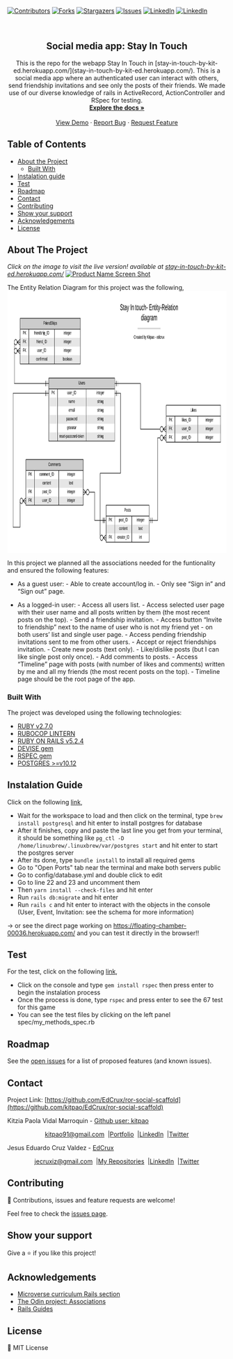 [![Contributors][contributors-shield]][contributors-url]
[![Forks][forks-shield]][forks-url]
[![Stargazers][stars-shield]][stars-url]
[![Issues][issues-shield]][issues-url]
[![LinkedIn][linkedin-shield]][linkedin-url]
[![LinkedIn][linkedin-shield2]][linkedin-url2]

<!-- PROJECT LOGO -->
<br />
<p align="center">
  <h2 align="center"> Social media app: Stay In Touch</h2>
  <p align="center">
     This is the repo for the webapp Stay In Touch in [stay-in-touch-by-kit-ed.herokuapp.com/](stay-in-touch-by-kit-ed.herokuapp.com/). This is a social media app where an authenticated user can interact with others, send friendship invitations and see only the posts of their friends. We made use of our diverse knowledge of rails in ActiveRecord, ActionController and RSpec for testing.
    <br />
    <a href="https://github.com/EdCrux/ror-social-scaffold"><strong>Explore the docs »</strong></a>
    <br />
    <br />
    <a href="https://github.com/EdCrux/ror-social-scaffold">View Demo</a>
    ·
    <a href="https://github.com/EdCrux/ror-social-scaffold/issues">Report Bug</a>
    ·
    <a href="https://github.com/EdCrux/ror-social-scaffold/issues">Request Feature</a>
  </p>
</p>

## Table of Contents
* [About the Project](#about-the-project)
  * [Built With](#built-with)
* [Instalation guide](#instalation-guide)
* [Test](#test)
* [Roadmap](#roadmap)
* [Contact](#contact)
* [Contributing](#contributing)
* [Show your support](#show-your-support)
* [Acknowledgements](#acknowledgements)
* [License](#license)
<!-- ABOUT THE PROJECT -->

## About The Project
<em>Click on the image to visit the live version! available at [stay-in-touch-by-kit-ed.herokuapp.com/](stay-in-touch-by-kit-ed.herokuapp.com/)</em>
[![Product Name Screen Shot][product-screenshot]](stay-in-touch-by-kit-ed.herokuapp.com/)


The Entity Relation Diagram for this project was the following,
<img align="center" src="doc/erd.png" height="600" />

In this project we planned all the associations needed for the funtionality and ensured the following features: 
   * As a guest user:
    - Able to create account/log in.
    - Only see “Sign in” and “Sign out” page.

   * As a logged-in user:
    - Access all users list.
    - Access selected user page with their user name and all posts written by them (the most recent posts on the top).
    - Send a friendship invitation.
    - Access button “Invite to friendship” next to the name of user who is not my friend yet - on both users’ list and single user page.
    - Access pending friendship invitations sent to me from other users.
    - Accept or reject friendships invitation.
    - Create new posts (text only).
    - Like/dislike posts (but I can like single post only once).
    - Add comments to posts.
    - Access “Timeline” page with posts (with number of likes and comments) written by me and all my friends (the most recent posts on the top).
    - Timeline page should be the root page of the app.

### Built With
The project was developed using the following technologies:
- [RUBY v2.7.0](https://www.ruby-lang.org/es/)
- [RUBOCOP LINTERN](https://github.com/microverseinc/linters-config/tree/master/ruby)
- [RUBY ON RAILS v5.2.4](https://rubyonrails.org/)
- [DEVISE gem](https://github.com/heartcombo/devise)
- [RSPEC gem](https://github.com/rspec/rspec-rails)
- [POSTGRES >=v10.12](www.postgresql.org)


## Instalation Guide
Click on the following [link](https://gitpod.io/github.com/EdCrux/ror-social-scaffold),

* Wait for the workspace to load and then click on the terminal, type `brew install postgresql` and hit enter to install postgres for database
* After it finishes, copy and paste the last line you get from your terminal, it should be something like `pg_ctl -D /home/linuxbrew/.linuxbrew/var/postgres start` and hit enter to start the postgres server
* After its done, type `bundle install` to install all required gems
* Go to "Open Ports" tab near the terminal and make both servers public
* Go to config/database.yml and double click to edit
* Go to line 22 and 23 and uncomment them
* Then `yarn install --check-files` and hit enter
* Run `rails db:migrate` and hit enter
* Run `rails c` and hit enter to interact with the objects in the console (User, Event, Invitation: see the schema for more information)

-> or see the direct page working on https://floating-chamber-00036.herokuapp.com/ and you can test it directly in the browser!!

## Test

For the test, click on the following [link](https://gitpod.io/github.com/kitpao/my_enumerable_methods),

* Click on the console and type `gem install rspec` then press enter to begin the instalation process
* Once the process is done, type `rspec` and press enter to see the 67 test for this game
* You can see the test files by clicking on the left panel spec/my_methods_spec.rb

## Roadmap

See the [open issues](https://github.com/EdCrux/ror-social-scaffold/issues) for a list of proposed features (and known issues).

## Contact
<p align="center">

  Project Link: [https://github.com/EdCrux/ror-social-scaffold](https://github.com/kitpao/EdCrux/ror-social-scaffold)

<p align="center">

  Kitzia Paola Vidal Marroquin - [Github user: kitpao](https://github.com/kitpao)
</p>
<p align="center" style="display: flex; justify-content: center; align-items: center;">
    <a target="_blank" href="https://mail.google.com/mail/?view=cm&fs=1&tf=1&to=kitpao91@gmail.com">
      kitpao91@gmail.com
    </a> &nbsp; |
    <a target="_blank" href="https://github.com/kitpao/Personal_Projects">
        Portfolio
    </a> &nbsp; |
    <a target="_blank" href="https://www.linkedin.com/in/kitzia-paola-vidal/">
      LinkedIn
    </a> &nbsp; |
    <a target="_blank" href="https://twitter.com/Kitpao1">
      Twitter
    </a>
</p>

<p align="center">

  Jesus Eduardo Cruz Valdez - [EdCrux](https://github.com/EdCrux
)
</p>
<p align="center" style="display: flex; justify-content: center; align-items: center;">
    <a target="_blank" href="https://mail.google.com/mail/?view=cm&fs=1&tf=1&to=jecruxiz@gmail.com
">
      jecruxiz@gmail.com
    </a> &nbsp; |
    <a target="_blank" href="https://github.com/EdCrux?tab=repositories">
        My Repositories
    </a> &nbsp; |
    <a target="_blank" href="www.linkedin.com/in/edcrux">
      LinkedIn
    </a> &nbsp; |
    <a target="_blank" href="https://twitter.com/edcrux8">
      Twitter
    </a>
</p>

## Contributing 

🤝 Contributions, issues and feature requests are welcome!

Feel free to check the [issues page](issues/).

## Show your support

Give a ⭐️ if you like this project!

## Acknowledgements
- [Microverse curriculum Rails section](https://www.microverse.org/?grsf=6ns691)
- [The Odin project: Associations](https://www.theodinproject.com/courses/ruby-on-rails/lessons/associations)
- [Rails Guides](https://guides.rubyonrails.org)

## License

📝 MIT License


<!-- MARKDOWN LINKS & IMAGES -->
[contributors-shield]: https://img.shields.io/github/contributors/EdCrux/ror-social-scaffold.svg?style=flat-square
[contributors-url]: https://github.com/EdCrux/ror-social-scaffold/graphs/contributors
[forks-shield]: https://img.shields.io/github/forks/EdCrux/ror-social-scaffold.svg?style=flat-square
[forks-url]: https://github.com/EdCrux/ror-social-scaffold/network/members
[stars-shield]: https://img.shields.io/github/stars/EdCrux/ror-social-scaffold.svg?style=flat-square
[stars-url]: https://github.com/EdCrux/ror-social-scaffold/stargazers
[issues-shield]: https://img.shields.io/github/issues/EdCrux/ror-social-scaffold.svg?style=flat-square
[issues-url]: https://github.com/EdCrux/ror-social-scaffold/issues
[license-shield]: https://img.shields.io/github/license/EdCrux/ror-social-scaffold.svg?style=flat-square
[license-url]: https://github.com/EdCrux/ror-social-scaffold/blob/master/LICENSE.txt
[linkedin-shield]: https://img.shields.io/badge/-LinkedIn-black.svg?style=flat-square&logo=linkedin&colorB=555
[linkedin-url]: https://www.linkedin.com/in/kitzia-paola-vidal/
[linkedin-shield2]: https://img.shields.io/badge/-LinkedIn-black.svg?style=flat-square&logo=linkedin&colorB=555
[linkedin-url2]: https://www.linkedin.com/in/edcrux/
[product-screenshot]: app/assets/images/desktop.png
[mobile]: app/assets/images/phone.png
